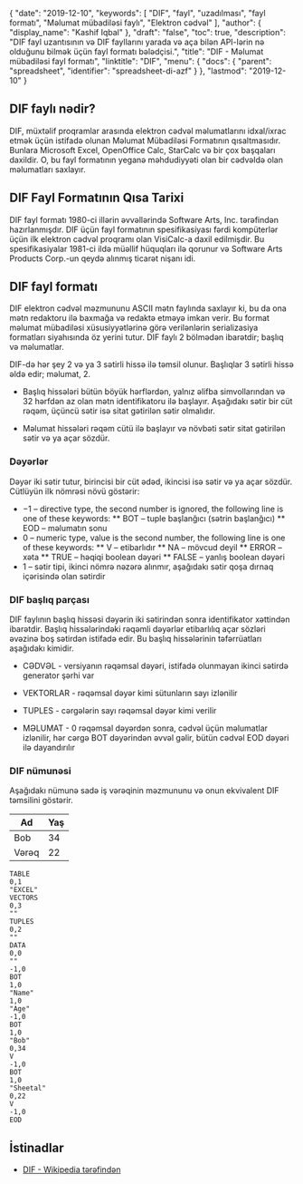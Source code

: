 {
  "date": "2019-12-10",
  "keywords": [
"DIF",
"fayl",
"uzadılması",
"fayl formatı",
"Məlumat mübadiləsi faylı",
"Elektron cədvəl"
],
  "author": {
    "display_name": "Kashif Iqbal"
},
  "draft": "false",
  "toc": true,
  "description": "DIF fayl uzantısının və DIF fayllarını yarada və aça bilən API-lərin nə olduğunu bilmək üçün fayl formatı bələdçisi.",
  "title": "DIF - Məlumat mübadiləsi fayl formatı",
  "linktitle": "DIF",
  "menu": {
    "docs": {
      "parent": "spreadsheet",
      "identifier": "spreadsheet-di-azf"
}
},
  "lastmod": "2019-12-10"
}

## DIF faylı nədir?

DIF, müxtəlif proqramlar arasında elektron cədvəl məlumatlarını idxal/ixrac etmək üçün istifadə olunan Məlumat Mübadiləsi Formatının qısaltmasıdır. Bunlara Microsoft Excel, OpenOffice Calc, StarCalc və bir çox başqaları daxildir. O, bu fayl formatının yeganə məhdudiyyəti olan bir cədvəldə olan məlumatları saxlayır.

## DIF Fayl Formatının Qısa Tarixi ##

DIF fayl formatı 1980-ci illərin əvvəllərində Software Arts, Inc. tərəfindən hazırlanmışdır. DIF üçün fayl formatının spesifikasiyası fərdi kompüterlər üçün ilk elektron cədvəl proqramı olan VisiCalc-a daxil edilmişdir. Bu spesifikasiyalar 1981-ci ildə müəllif hüquqları ilə qorunur və Software Arts Products Corp.-un qeydə alınmış ticarət nişanı idi.

## DIF fayl formatı ##

DIF elektron cədvəl məzmununu ASCII mətn faylında saxlayır ki, bu da ona mətn redaktoru ilə baxmağa və redaktə etməyə imkan verir. Bu format məlumat mübadiləsi xüsusiyyətlərinə görə verilənlərin serializasiya formatları siyahısında öz yerini tutur. DIF faylı 2 bölmədən ibarətdir; başlıq və məlumatlar.

DIF-də hər şey 2 və ya 3 sətirli hissə ilə təmsil olunur. Başlıqlar 3 sətirli hissə əldə edir; məlumat, 2.

* Başlıq hissələri bütün böyük hərflərdən, yalnız əlifba simvollarından və 32 hərfdən az olan mətn identifikatoru ilə başlayır. Aşağıdakı sətir bir cüt rəqəm, üçüncü sətir isə sitat gətirilən sətir olmalıdır.

* Məlumat hissələri rəqəm cütü ilə başlayır və növbəti sətir sitat gətirilən sətir və ya açar sözdür.


### Dəyərlər ###

Dəyər iki sətir tutur, birincisi bir cüt ədəd, ikincisi isə sətir və ya açar sözdür. Cütlüyün ilk nömrəsi növü göstərir:

* −1 – directive type, the second number is ignored, the following line is one of these keywords:
** BOT – tuple başlanğıcı (sətrin başlanğıcı)
** EOD – məlumatın sonu
* 0 – numeric type, value is the second number, the following line is one of these keywords:
** V – etibarlıdır
** NA – mövcud deyil
** ERROR – xəta
** TRUE – həqiqi boolean dəyəri
** FALSE – yanlış boolean dəyəri
* 1 – sətir tipi, ikinci nömrə nəzərə alınmır, aşağıdakı sətir qoşa dırnaq içərisində olan sətirdir


### DIF başlıq parçası ###

DIF faylının başlıq hissəsi dəyərin iki sətirindən sonra identifikator xəttindən ibarətdir. Başlıq hissələrindəki rəqəmli dəyərlər etibarlılıq açar sözləri əvəzinə boş sətirdən istifadə edir. Bu başlıq hissələrinin təfərrüatları aşağıdakı kimidir.

* CƏDVƏL - versiyanın rəqəmsal dəyəri, istifadə olunmayan ikinci sətirdə generator şərhi var

* VEKTORLAR - rəqəmsal dəyər kimi sütunların sayı izlənilir

* TUPLES - cərgələrin sayı rəqəmsal dəyər kimi verilir

* MƏLUMAT - 0 rəqəmsal dəyərdən sonra, cədvəl üçün məlumatlar izlənilir, hər cərgə BOT dəyərindən əvvəl gəlir, bütün cədvəl EOD dəyəri ilə dayandırılır


### DIF nümunəsi ###

Aşağıdakı nümunə sadə iş vərəqinin məzmununu və onun ekvivalent DIF təmsilini göstərir.


|Ad|Yaş
---|---|
|Bob|34
|Vərəq|22

```
TABLE
0,1
"EXCEL"
VECTORS
0,3
""
TUPLES
0,2
""
DATA
0,0
""
-1,0
BOT
1,0
"Name"
1,0
"Age"
-1,0
BOT
1,0
"Bob"
0,34
V
-1,0
BOT
1,0
"Sheetal"
0,22
V
-1,0
EOD
```

## İstinadlar ##

* [ DIF - Wikipedia tərəfindən](https://en.wikipedia.org/wiki/Data_Interchange_Format)


